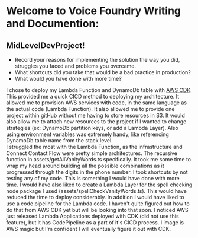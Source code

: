 # Welcome to Voice Foundry Writing and Documention:
## MidLevelDevProject!
 * Record your reasons for implementing the solution the way you did, struggles you faced and problems you overcame.
 * What shortcuts did you take that would be a bad practice in production?
 * What would you have done with more time?
 
I chose to deploy my Lambda Function and DynamoDb table with [AWS CDK](https://docs.aws.amazon.com/cdk/latest/guide/getting_started.html). This provided me a quick CICD method to deploying my architecture. It allowed me to provision AWS services with code, in the same language as the actual code (Lambda Function). It also allowed me to provide one project within gitHub without me having to store resources in S3. It would also allow me to attach new resources to the project if I wanted to change strategies (ex: DynamoDb partition keys, or add a Lambda Layer). Also using environment variables was extremely handy, like referencing DynamoDb table name from the stack level.  
I struggled the most with the Lambda Function, as the infrastructure and Connect Contact Flow were pretty simple architectures. The recursive function in assets/getAllVanityWords.ts specifically. It took me some time to wrap my head around building all the possible combinations as it progressed through the digits in the phone number. 
I took shortcuts by not testing any of my code. This is something I would have done with more time. I would have also liked to create a Lambda Layer for the spell checking node package I used (assets/spellCheckVanityWords.ts). This would have reduced the time to deploy considerably. In addition I would have liked to use a code pipeline for the Lambda code. I haven't quite figured out how to do that from AWS CDK yet but will be looking into that soon. I noticed AWS just released Lambda Applications deployed with CDK (did not use this feature), but it has CodePipeline as a part of it's CICD process. I image is AWS magic but I'm confident I will eventually figure it out with CDK.
